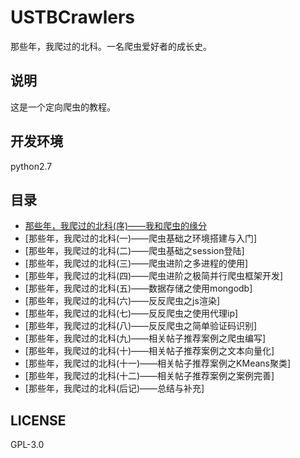 # USTBCrawlers
那些年，我爬过的北科。一名爬虫爱好者的成长史。

## 说明
这是一个定向爬虫的教程。

## 开发环境
python2.7

## 目录
- [那些年，我爬过的北科(序)——我和爬虫的缘分](http://nladuo.github.io/2017/06/17/%E9%82%A3%E4%BA%9B%E5%B9%B4%EF%BC%8C%E6%88%91%E7%88%AC%E8%BF%87%E7%9A%84%E5%8C%97%E7%A7%91-%E5%BA%8F-%E2%80%94%E2%80%94%E6%88%91%E5%92%8C%E7%88%AC%E8%99%AB%E7%9A%84%E7%BC%98%E5%88%86/)  
- [那些年，我爬过的北科(一)——爬虫基础之环境搭建与入门]  
- [那些年，我爬过的北科(二)——爬虫基础之session登陆]  
- [那些年，我爬过的北科(三)——爬虫进阶之多进程的使用]  
- [那些年，我爬过的北科(四)——爬虫进阶之极简并行爬虫框架开发]  
- [那些年，我爬过的北科(五)——数据存储之使用mongodb]  
- [那些年，我爬过的北科(六)——反反爬虫之js渲染]  
- [那些年，我爬过的北科(七)——反反爬虫之使用代理ip]  
- [那些年，我爬过的北科(八)——反反爬虫之简单验证码识别]  
- [那些年，我爬过的北科(九)——相关帖子推荐案例之爬虫编写]  
- [那些年，我爬过的北科(十)——相关帖子推荐案例之文本向量化]  
- [那些年，我爬过的北科(十一)——相关帖子推荐案例之KMeans聚类]  
- [那些年，我爬过的北科(十二)——相关帖子推荐案例之案例完善]  
- [那些年，我爬过的北科(后记)——总结与补充]  

## LICENSE
GPL-3.0
